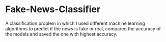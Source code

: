# Fake-News-Classifier
A classification problem in which I used different machine learning algorithms to predict if the news is fake or real, compared the accuracy of the models and saved the one with highest accuracy.
